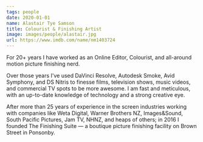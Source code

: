 ```yaml
---
tags: people
date: 2020-01-01
name: Alastair Tye Samson
title: Colourist & Finishing Artist
image: images/people/alastair.jpg
url: https://www.imdb.com/name/nm1403724
---
```


<p class="mt-5">For 20+ years I have worked as an Online Editor, Colourist, and all-around motion picture finishing nerd.</p>
<p>Over those years I've used DaVinci Resolve, Autodesk Smoke, Avid Symphony, and DS Nitris to finesse films, television shows, music videos, and commercial TV spots to be more awesome. I am fast and meticulous, with an up-to-date knowledge of technology and a strong creative eye.</p>
<p class="mb-0">After more than 25 years of experience in the screen industries working with companies like Weta Digital, Warner Brothers NZ, Images&Sound, South Pacific Pictures, Jam TV, NHNZ, and heaps of others; in 2016 I founded The Finishing Suite — a boutique picture finishing facility on Brown Street in Ponsonby.</p>
